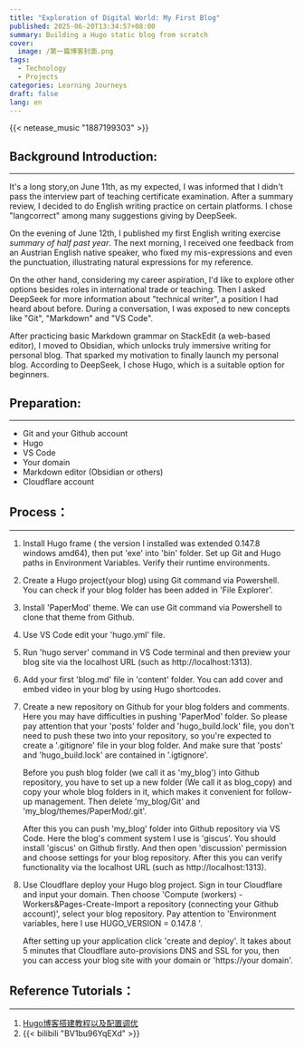 ```yaml
---
title: "Exploration of Digital World: My First Blog"
published: 2025-06-20T13:34:57+08:00
summary: Building a Hugo static blog from scratch
cover:
  image: /第一篇博客封面.png
tags:
  - Technology
  - Projects
categories: Learning Journeys
draft: false
lang: en
---
```


{{< netease_music "1887199303" >}}



## Background Introduction:
---
It's a long story,on June 11th, as my expected, I was informed that I didn't pass the interview part of teaching certificate examination. After a summary review, I decided to do English writing practice on certain platforms. I chose "langcorrect" among many suggestions giving by DeepSeek. 

On the evening of June 12th, I published my first English writing exercise *summary of half past  year*. The next morning, I received one feedback from an Austrian English native speaker, who fixed my mis-expressions and even the punctuation, illustrating natural expressions for my reference.

On the other hand, considering my career aspiration, I'd like to explore other options besides roles in international trade or teaching. Then I asked DeepSeek for more information about "technical  writer", a position I had heard about before. During a conversation, I was exposed to new concepts like "Git", "Markdown" and "VS Code".

After practicing basic Markdown grammar on StackEdit (a web-based editor), I moved to Obsidian, which unlocks truly immersive writing for personal blog. That sparked my motivation to finally launch my personal blog. According to DeepSeek, I chose Hugo, which is a suitable option for beginners. 
## Preparation:
---
- Git and your Github account
- Hugo
- VS Code
- Your domain 
- Markdown editor (Obsidian or others)
- Cloudflare account
## Process：
---
1. Install Hugo frame ( the version I installed was extended 0.147.8 windows amd64), then put 'exe' into 'bin' folder. Set up Git and Hugo paths in Environment Variables. Verify their runtime environments.

2. Create a Hugo project(your blog) using Git command via Powershell. You can check if your blog folder has been added in 'File Explorer'. 

3. Install 'PaperMod' theme. We can use Git command via Powershell to clone that theme from Github.

4. Use VS Code edit your 'hugo.yml' file. 

5. Run 'hugo server' command in VS Code terminal and then preview your blog site via the localhost URL (such as http://localhost:1313).

6. Add your first 'blog.md' file in 'content' folder. You can add cover and embed video in your blog by using Hugo shortcodes.

7.  Create a new repository on Github for your blog folders and comments. Here you may     have difficulties in pushing 'PaperMod' folder. So please pay attention that your 'posts'    folder and 'hugo_build.lock' file, you don't need to push these two into your repository,         so you're expected to create a '.gitignore' file in your blog folder. And make sure that      'posts' and 'hugo_build.lock' are contained in '.igtignore'. 

    Before you push blog folder (we call it as 'my_blog') into Github repository, you have to set up a new folder (We call it as blog_copy) and copy your whole blog folders in it, which makes it convenient for follow-up management. Then delete 'my_blog/Git' and 'my_blog/themes/PaperMod/.git'. 
    
    After this you can push 'my_blog' folder into Github repository via VS Code. Here the blog's comment system I use is 'giscus'. You should install 'giscus' on Github firstly. And then open 'discussion' permission and choose settings for your blog repository. After this you can verify functionality via the localhost URL (such as http://localhost:1313).                                                
8. Use Cloudflare deploy your Hugo blog project. Sign in tour Cloudflare and input your domain. Then choose 'Compute (workers) - Workers&Pages-Create-Import a repository (connecting your Github account)', select your blog repository. Pay attention to 'Environment variables, here I use HUGO_VERSION = 0.147.8 '. 

   After setting up your application click 'create and deploy'. It takes about 5 minutes that Cloudflare auto-provisions DNS and SSL for you, then you can access your blog site with   your domain or 'https://your domain'.
## Reference Tutorials：
---
1. [Hugo博客搭建教程以及配置调优](https://cloud.tencent.com/developer/article/2530969) 
2. {{< bilibili "BV1bu96YqEXd" >}}

